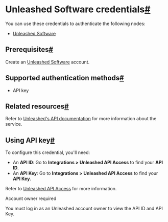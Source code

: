 [](https://github.com/n8n-io/n8n-docs/edit/main/docs/integrations/builtin/credentials/unleashedsoftware.md "Edit this page")

# Unleashed Software credentials[#](#unleashed-software-credentials "Permanent link")

You can use these credentials to authenticate the following nodes:

*   [Unleashed Software](../../app-nodes/n8n-nodes-base.unleashedsoftware/)

## Prerequisites[#](#prerequisites "Permanent link")

Create an [Unleashed Software](https://www.unleashedsoftware.com/) account.

## Supported authentication methods[#](#supported-authentication-methods "Permanent link")

*   API key

## Related resources[#](#related-resources "Permanent link")

Refer to [Unleashed's API documentation](https://apidocs.unleashedsoftware.com/) for more information about the service.

## Using API key[#](#using-api-key "Permanent link")

To configure this credential, you'll need:

*   An **API ID**: Go to **Integrations > Unleashed API Access** to find your **API ID**.
*   An **API Key**: Go to **Integrations > Unleashed API Access** to find your **API Key**.

Refer to [Unleashed API Access](https://support.unleashedsoftware.com/hc/en-us/articles/4402393233689-Unleashed-API-Access) for more information.

Account owner required

You must log in as an Unleashed account owner to view the API ID and API Key.